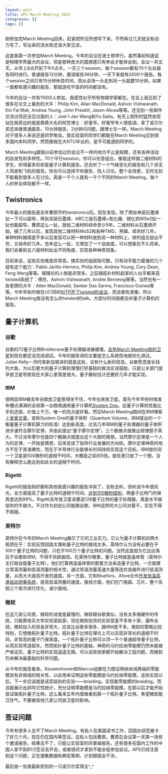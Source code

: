 ```yaml
---
layout: post
title: APS March Meeting 2019
categroies: []
tags: []
---
```


刚参加完March Meeting回来，赶紧把所见所想写下来，不然再过几天就没有动力写了。写出来的流水账还请大家见谅。

这是我第一次参加March Meeting。今年的会议在波士顿举行。虽然事前知道这是物理学界最大的会议，但是那种庞大的震撼感只有参会才能体会到。会议一共五天，从早上8点开到下午5点半。一天三个session，每个session都有70个左右报告同时进行。普通报告12分钟，邀请报告36分钟，一天下来就有2000个报告。每个session之间只有15分钟休息时间，而从会场一头走到另一头就要10分钟。如果一直都有感兴趣的报告，那就连吃午饭的时间都没有。

今年的会议一共有11000人参加，我感觉似乎所有物理学家都在。在会上我见到了很多在论文上看到的大牛：Philip Kim, Allan MacDonald, Ashvin Vishwanath, Kin Fai Mak, Andrea Young, John Preskill, Jason Alicea等等。还见到一些邮件交流过但还没见过面的人：Joel I-Jan Wang和Yu Saito。有天上厕所时猛然发现站在我旁边的就是鼎鼎大名的阿笠博士：好蛋爷。好蛋爷爷人很低调，拿了诺贝尔奖还来做普通报告，10分钟报告，2分钟问问题，跟博士生一样。March Meeting对于很多人来说还是同学聚会。我实验室的同学们都能在March Meeting见到很多国内本科同学。然而像我在大NTU毕业的，是不可能遇到同学的。

March Meeting跟我以前参加过的会议不一样的地方不止是规模，还有各种活动的自发性和多样性。70个平行session，你可以任意组合。像我这样搞二维材料的学生，听得最多的却是量子计算机报告。还去听了一个气候变化的报告和几个讲无人驾驶和飞机的报告。你也可以选择不听报告，找人讨论。整个会场里，无时无刻不能看到很多人在讨论。真是一千个人就有一千个不同的March Meeting，每个人的参会体验都不一样。

## Twistronics

今年最火的报告是去年曹原开的twistronics坑。现在发现，除了两张单层石墨烯扯一下可以超导，两张双层石墨烯、ABC三层石墨烯+氮化硼、硒化钨WSe2扯一扯也能超导。曹原这么一扯，就给二维材料续命至少5年。二维材料从石墨烯开始，搞了几年以后，发现其他二维材料MoS2和各种TMD、黑磷，续命好几年。单种材料搞得差不多以后发现可以把一种材料放到另一种材料上，排列组合层出不穷，又续命好几年。去年这么一扯，又增加了一个自由度。可以想象在不久将来，我们会看到五六层材料扯出不同角度，实现各种神奇现象。

目前来说，这些实验难度非常高，搞实验的组屈指可数，只有动手能力最强的几个组有这个能力：Pablo Jarillo-Herrero, Philip Kim, Andrea Young, Cory Dean, Feng Wang等等。搞理论的人倒是非常多。之前搞拓扑材料起家的人似乎都来高twisted系统了：傅亮、Ashvin Vishwanath, Andrei Bernevig等等。当然也有一些老牌的大牛：Allen MacDonald, Sanker Das Sarma, Francisco Guinea等等。今年早些时候在UCSB的[KITP开了twisted的会议](http://online.kitp.ucsb.edu/online/bands_m19/)，而且都有录像，所以March Meeting我没有怎么听twisted的talk。大部分时间我都去听量子计算机的报告。

## 量子计算机

### 谷歌

谷歌的72量子比特Bristlecone量子处理器进展缓慢。[去年March Meeting放的卫星](https://ai.googleblog.com/2018/03/a-preview-of-bristlecone-googles-new.html)到现在都还没完成调试。今年的报告讲的主要是怎么系统性地做优化调试。Julian Kelly一月时来新加坡讲的就是这些，没有什么新的信息。谷歌愿意放长线钓大鱼，为以后更大的量子计算机慢慢打好基础的做法应该鼓励，只是公关部门提早放卫星导致现在大家心里落差很大。量子霸权估计还要好几年才能实现。

### IBM

很明显IBM被去年谷歌放卫星惹得坐不住，今年也来放卫星。首先今年早些时候发布槽点满满的全球第一台商用通用量子计算机[System One](https://newsroom.ibm.com/2019-01-08-IBM-Unveils-Worlds-First-Integrated-Quantum-Computing-System-for-Commercial-Use)。这量子计算机性能比手机还弱，价值上千万，唯一的亮点是好看。然后March Meeting期间在IBM博客上[发表文章](https://www.ibm.com/blogs/research/2019/03/power-quantum-device/)，宣称System One的量子体积（Quantum Volume，IBM提出的一个衡量量子计算机算力的标准）达到新高度。过去几年IBM的量子处理器的量子体积进步速符合摩尔定律，并由此提出“量子摩尔定律”。三个数据点就推出规律胆子真大。不过当年摩尔也是四个数据点就提出这个大胆的猜想。当然摩尔定律是一个人为的定律，一开始是猜想，后来变成了指导行业发展的方向标。摩尔定律神奇的地方不在于其准确性，而在于半导体行业能够长时间持续实现这个目标。IBM放的另一个卫星是500微秒的退相干时间，大概是之前的5倍。报告里只放了一个图，没有解释怎么能达到如此长的退相干时间。

### Rigetti

Rigetti的报告刚好都和其他我感兴趣的报告冲突了，没有去听。但听说今年很风光，全方面提高了量子比特的退相干时间，[达到100微秒级别](https://arxiv.org/abs/1901.08042)，两量子比特门的保真度达到99%。Rigetti去年放卫星说要造128量子比特的量子处理器，真是水平越低吹的牛越大。不过作为初创公司能跟谷歌、IBM这样的大公司对着干，实在不得不佩服。

### 英特尔

英特尔在今年的March Meeting展示了它的工业实力。它认为量子计算机的两大瓶颈在于：实验反馈回路太慢和量子比特的接线太多。英特尔认为没有必要在乎100个量子比特的问题，只在乎100万个量子比特的问题。当然这是因为它远远落后于谷歌和IBM，不得不另辟曲径。在英特尔眼里，量子比特就是晶体管（英特尔主打硅自旋量子比特）。他们打算用造晶体管的那套方法来造量子比特。一方面建立常温测量和低温测量的相关性，通过常温测量高速大量筛选优良器件进行低温测量，从而大大提高开发的速度。另一方面，它和Bluefors、Afore合作[开发低温高速自动测量系统](https://newsroom.intel.com/news/intel-drives-development-quantum-cryoprober-bluefors-afore-accelerate-quantum-computing/#gs.0k0x47)，提高低温测量的速度。接线方面，他们在门电路、芯片、整个系统三个层次进行优化，减少接线。

### 微软

在这几家公司里，微软的进度是最慢的。微软跟谷歌类似，没有太多搞硬件的传统，只能靠收买大学实验室起家。现在微软投资的实验室差不多有十家，遍布全球。微软投入的资金非常大，应该比谷歌多很多，跟IBM差不多。微软的策略比较特别，它想做拓扑量子比特。拓扑量子比特在理论上可以实现非常长的退相干时间，非常高的量子门保真度。一个拓扑量子比特可以顶一千个普通超导量子比特，从而实现弯道超车。然而拓扑量子比特的基础，神奇的马约拉纳零能模仍然未能被严格证实，量子比特的实现遥遥无期。可以说其他家都开始解决工程问题，而微软仍未解决最基础的科学问题。

从今年的报告看来，Kouwenhoven和Marcus组都在力图证明纳米线两端的零能模具有非局域的相关性，以此用来证明这些零能模是马约拉纳零能模。这些实现以后，下一步应该就是诺奖级别的实验——braiding。实现能零能模的braiding，而且能展示出非阿贝性统计，充分证明零能模是马约拉纳零能模。在那以后才能开始尝试做拓扑量子比特。这么看来五年内很难看到第一个拓扑量子比特。希望微软能沉住气，不要被其他几家公司放卫星的影响。

## 签证问题

今年有很多人去不了March Meeting。有些人在美国读书工作，回国办续签被卡了好几个月，现在仍在国内等签证。这些人包括曹原。曹原在会议第一天第一场有个邀请报告，结果去不了，只能让实验室的同事做报告。还有很多在国内工作的中国人拿不到B1/2签证去开会，或者很迟才拿到不能全程参加会议。APS已经注意到这个问题，正在搜集数据和典型案例，计划跟国会干涉。

最后放一张我最新抓到的一只诺贝尔奖得主^_^
